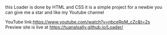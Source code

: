   this Loader is done by HTML and CSS it is a simple project for a newbie you can give me a star and like my Youtube channel

YouTube link:https://www.youtube.com/watch?v=nbceRpM_cZc&t=2s 
Preview site is live at https://tuanalsally.github.io/Loader/
